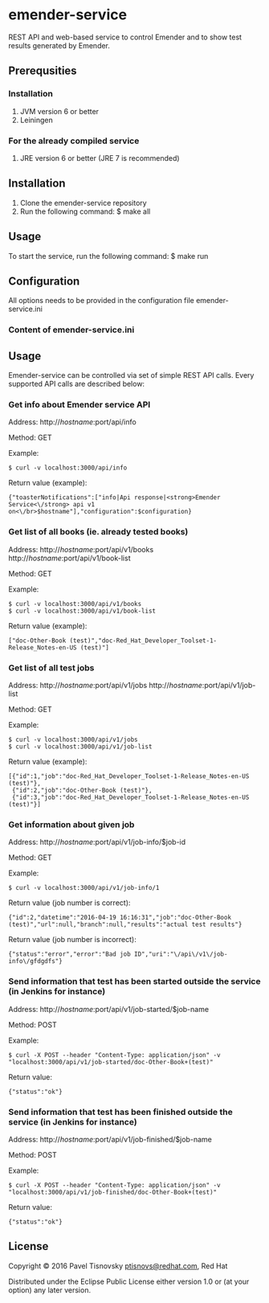 # emender-service

REST API and web-based service to control Emender and to show test results generated by Emender.



## Prerequsities

### Installation

1. JVM version 6 or better
1. Leiningen

### For the already compiled service

1. JRE version 6 or better (JRE 7 is recommended)



## Installation

1. Clone the emender-service repository
1. Run the following command:
    $ make all



## Usage

To start the service, run the following command:
    $ make run



## Configuration

All options needs to be provided in the configuration file emender-service.ini

### Content of emender-service.ini



## Usage

Emender-service can be controlled via set of simple REST API calls. Every supported API calls are described below:


### Get info about Emender service API

Address: http://$hostname:$port/api/info

Method:  GET

Example:

    $ curl -v localhost:3000/api/info

Return value (example):

    {"toasterNotifications":["info|Api response|<strong>Emender Service<\/strong> api v1 on<\/br>$hostname"],"configuration":$configuration}



### Get list of all books (ie. already tested books)

Address: http://$hostname:$port/api/v1/books
         http://$hostname:$port/api/v1/book-list

Method:  GET

Example:

    $ curl -v localhost:3000/api/v1/books
    $ curl -v localhost:3000/api/v1/book-list

Return value (example):

    ["doc-Other-Book (test)","doc-Red_Hat_Developer_Toolset-1-Release_Notes-en-US (test)"]



### Get list of all test jobs

Address: http://$hostname:$port/api/v1/jobs
         http://$hostname:$port/api/v1/job-list

Method:  GET

Example:

    $ curl -v localhost:3000/api/v1/jobs
    $ curl -v localhost:3000/api/v1/job-list

Return value (example):

    [{"id":1,"job":"doc-Red_Hat_Developer_Toolset-1-Release_Notes-en-US (test)"},
     {"id":2,"job":"doc-Other-Book (test)"},
     {"id":3,"job":"doc-Red_Hat_Developer_Toolset-1-Release_Notes-en-US (test)"}]



### Get information about given job

Address: http://$hostname:$port/api/v1/job-info/$job-id

Method:  GET

Example:

    $ curl -v localhost:3000/api/v1/job-info/1

Return value (job number is correct):

    {"id":2,"datetime":"2016-04-19 16:16:31","job":"doc-Other-Book (test)","url":null,"branch":null,"results":"actual test results"}

Return value (job number is incorrect):

    {"status":"error","error":"Bad job ID","uri":"\/api\/v1\/job-info\/gfdgdfs"}



### Send information that test has been started outside the service (in Jenkins for instance)

Address: http://$hostname:$port/api/v1/job-started/$job-name

Method:  POST

Example:

    $ curl -X POST --header "Content-Type: application/json" -v "localhost:3000/api/v1/job-started/doc-Other-Book+(test)"

Return value:

    {"status":"ok"}



### Send information that test has been finished outside the service (in Jenkins for instance)

Address: http://$hostname:$port/api/v1/job-finished/$job-name

Method:  POST

Example:

    $ curl -X POST --header "Content-Type: application/json" -v "localhost:3000/api/v1/job-finished/doc-Other-Book+(test)"

Return value:

    {"status":"ok"}



## License

Copyright © 2016 Pavel Tisnovsky <ptisnovs@redhat.com>, Red Hat

Distributed under the Eclipse Public License either version 1.0 or (at
your option) any later version.

